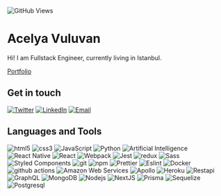 ![GitHub Views](https://komarev.com/ghpvc/?username=acelyavul&color=FF007F)

# Acelya Vuluvan

Hi! I am Fullstack Engineer, currently living in Istanbul.

[Portfolio](https://www.vuluvan.com) 

## Get in touch

<p>
<a href="https://twitter.com/acelyavuluvan" target="_blank"><img alt="Twitter" src="https://img.shields.io/badge/twitter-%231DA1F2.svg?&style=for-the-badge&logo=twitter&logoColor=white" /></a> 
<a href="https://www.linkedin.com/in/acelya-v-833887212/" target="_blank"><img alt="LinkedIn" src="https://img.shields.io/badge/linkedin-%230077B5.svg?&style=for-the-badge&logo=linkedin&logoColor=white" /></a>
<a href="mailto:acelyavuluvan@gmail.com" target="_blank"><img alt="Email" src="https://img.shields.io/badge/Gmail-fff?&style=for-the-badge&logo=gmail&logoColor=blue" /></a>
</p>



## Languages and Tools


<p>
  <img alt="html5" src="https://img.shields.io/badge/-HTML5-E34F26?style=flat-square&logo=html5&logoColor=white" />
  <img alt="css3" src="https://img.shields.io/badge/-CSS3-blue?style=flat&logo=CSS3&color=blue" />
  <img alt="JavaScript" src="https://img.shields.io/badge/JavaScript-grey?logo=javascript&logoWidth=20" />
  <img alt="Python" src="https://img.shields.io/badge/Python-F7CB3F?logo=python&style=flat-square" />
  <img alt="Artificial Intelligence" src="https://img.shields.io/badge/Artificial_Intelligence-F7CB3F?logo=artificial_intelligence&style=flat-square" />
  <img alt="React Native" src="https://img.shields.io/badge/-React%20Native-45b8d8?style=flat-square&logo=react-native&logoColor=white" />
  <img alt="React" src="https://img.shields.io/badge/-React-45b8d8?style=flat-square&logo=react&logoColor=white" />
  <img alt="Webpack" src="https://img.shields.io/badge/-Webpack-F7F7F7?style=flat-square&logo=webpack&logoColor=1B74BA" /> 
  <img alt="Jest" src="https://img.shields.io/badge/-Jest-fff?style=flat&logo=jest&logoColor=944058" />
  <img alt="redux" src="https://img.shields.io/badge/-Redux-764ABC?style=flat-square&logo=redux&logoColor=white" />
  <img alt="Sass" src="https://img.shields.io/badge/-Sass-CC6699?style=flat-square&logo=sass&logoColor=white" />
  <img alt="Styled Components" src="https://img.shields.io/badge/-Styled_Components-E19772?style=flat-square&logo=styledcomponents&logoColor=fff" />
  <img alt="git" src="https://img.shields.io/badge/-Git-F05032?style=flat-square&logo=git&logoColor=white" />
  <img alt="npm" src="https://img.shields.io/badge/-NPM-CB3837?style=flat-square&logo=npm&logoColor=white" />
  <img alt="Prettier" src="https://img.shields.io/badge/-Prettier-F7B93E?style=flat-square&logo=prettier&logoColor=white" />
  <img alt="Eslint" src="https://img.shields.io/badge/-Eslint-553FC1?style=flat&logo=Eslint&color=553FC1" />
  <img alt="Docker" src="https://img.shields.io/badge/-Docker-46a2f1?style=flat-square&logo=docker&logoColor=white" />
  <img alt="github actions" src="https://img.shields.io/badge/-Github_Actions-2088FF?style=flat-square&logo=github-actions&logoColor=white" />
  <img alt="Amazon Web Services" src="https://img.shields.io/badge/-Amazon_Web_Services-F7F7F7?logo=amazon&logoColor=orange" />
  <img alt="Apollo" src="https://img.shields.io/badge/-Apollo%20GraphQL-311C87?style=flat-square&logo=apollo-graphql&logoColor=white" />
  <img alt="Heroku" src="https://img.shields.io/badge/-Heroku-430098?style=flat-square&logo=heroku&logoColor=white" />
  <img alt="Restapi" src="https://img.shields.io/badge/-RestAPI-00AFDF?style=flat&logo=RestAPI&color=00AFDF" />
  <img alt="GraphQL" src="https://img.shields.io/badge/-GraphQL-E10098?style=flat-square&logo=graphql&logoColor=white" />
  <img alt="MongoDB" src="https://img.shields.io/badge/-MongoDB-13aa52?style=flat-square&logo=mongodb&logoColor=white" />
  <img alt="Nodejs" src="https://img.shields.io/badge/-Nodejs-43853d?style=flat-square&logo=Node.js&logoColor=white" />
  <img alt="NextJS" src="https://img.shields.io/badge/-Nextjs-black?style=flat-square&logo=Next.js&color=black" />
  <img alt="Prisma" src="https://img.shields.io/badge/-Prisma-black?style=flat&logo=Prisma&color=black" />
  <img alt="Sequelize" src="https://img.shields.io/badge/-Sequelize-teal?style=flat-square&logo=Sequelize&color=white" />
  <img alt="Postgresql" src="https://img.shields.io/badge/-PostgreSQL-31648C?style=flat&logo=postgresql&logoColor=white" />
 
</p>


